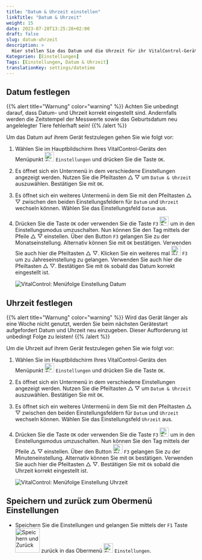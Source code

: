 ```yaml
---
title: "Datum & Uhrzeit einstellen"
linkTitle: "Datum & Uhrzeit"
weight: 15
date: 2023-07-28T13:25:28+02:00
draft: false
slug: datum-uhrzeit
description: >
  Hier stellen Sie das Datum und die Uhrzeit für ihr VitalControl-Gerät ein.
Kategorien: [Einstellungen]
Tags: [Einstellungen, Datum & Uhrzeit]
translationKey: settings/datetime
---
```

## Datum festlegen
{{% alert title="Warnung" color="warning" %}}
Achten Sie unbedingt darauf, dass Datum- und Uhrzeit korrekt eingestellt sind. Andernfalls werden die Zeitstempel der Messwerte sowie das Geburtsdatum neu angelelegter Tiere fehlerhaft sein!
{{% /alert %}}

Um das Datum auf ihrem Gerät festzulegen gehen Sie wie folgt vor:

1. Wählen Sie im Hauptbildschirm Ihres VitalControl-Geräts den Menüpunkt <img src="/icons/gear.svg" width="25" align="bottom" alt="Einstellungen" /> `Einstellungen` und drücken Sie die Taste `OK`.

2. Es öffnet sich ein Untermenü in dem verschiedene Einstellungen angezeigt werden. Nutzen Sie die Pfeiltasten △ ▽ um `Datum & Uhrzeit` auszuwählen. Bestätigen Sie mit `OK`.

3. Es öffnet sich ein weiteres Untermenü in dem Sie mit den Pfeiltasten △ ▽ zwischen den beiden Einstellungsfeldern für `Datum` und `Uhrzeit` wechseln können. Wählen Sie das Einstellungsfeld `Datum` aus.

4. Drücken Sie die Taste `OK` oder verwenden Sie die Taste `F3` <img src="/icons/actions/edit.svg" width="24" align="bottom" alt="Bearbeiten" /> um in den Einstellungsmodus umzuschalten. Nun können Sie den Tag mittels der Pfeile △ ▽ einstellen. Über den Button `F3` gelangen Sie zu der Monatseinstellung. Alternativ können Sie mit `OK` bestätigen. Verwenden Sie auch hier die Pfeiltasten △ ▽. Klicken Sie ein weiteres mal <img src="/icons/arrow.svg" width="25" align="bottom" alt="Pfeil" /> `F3` um zu Jahreseinstellung zu gelangen. Verwenden Sie auch hier die Pfeiltasten △ ▽. Bestätigen Sie mit `Ok` sobald das Datum korrekt eingestellt ist.

    ![VitalControl: Menüfolge Einstellung Datum](../bilder/date.png "Datum einstellen")

## Uhrzeit festlegen

{{% alert title="Warnung" color="warning" %}}
Wird das Gerät länger als eine Woche nicht genutzt, werden Sie beim nächsten Gerätestart aufgefordert Datum und Uhrzeit neu einzugeben. Dieser Aufforderung ist unbedingt Folge zu leisten!
{{% /alert %}}

Um die Uhrzeit auf ihrem Gerät festzulegen gehen Sie wie folgt vor:

1. Wählen Sie im Hauptbildschirm Ihres VitalControl-Geräts den Menüpunkt <img src="/icons/gear.svg" width="25" align="bottom" alt="Einstellungen" /> `Einstellungen` und drücken Sie die Taste `OK`.

2. Es öffnet sich ein Untermenü in dem verschiedene Einstellungen angezeigt werden. Nutzen Sie die Pfeiltasten △ ▽ um `Datum & Uhrzeit` auszuwählen. Bestätigen Sie mit `OK`.

3. Es öffnet sich ein weiteres Untermenü in dem Sie mit den Pfeiltasten △ ▽ zwischen den beiden Einstellungsfeldern für `Datum` und `Uhrzeit` wechseln können. Wählen Sie das Einstellungsfeld `Uhrzeit` aus.

4. Drücken Sie die Taste `OK` oder verwenden Sie die Taste `F3` <img src="/icons/actions/edit.svg" width="24" align="bottom" alt="Bearbeiten" /> um in den Einstellungsmodus umzuschalten. Nun können Sie den Tag mittels der Pfeile △ ▽ einstellen. Über den Button <img src="/icons/arrow.svg" width="25" align="bottom" alt="Pfeil" />  `F3` gelangen Sie zu der Minuteneinstellung. Alternativ können Sie mit `OK` bestätigen. Verwenden Sie auch hier die Pfeiltasten △ ▽. Bestätigen Sie mit `Ok` sobald die Uhrzeit korrekt eingestellt ist.

    ![VitalControl: Menüfolge Einstellung Uhrzeit](../bilder/time.png "Uhrzeit einstellen")

## Speichern und zurück zum Obermenü Einstellungen

- Speichern Sie die Einstellungen und gelangen Sie mittels der `F1` Taste &nbsp;<img src="/icons/footer/save_exit.svg" width="65" align="bottom" alt="Speichern und Zurück" /> zurück in das Obermenü <img src="/icons/gear.svg" width="25" align="bottom" alt="Einstellungen" /> `Einstellungen`.

